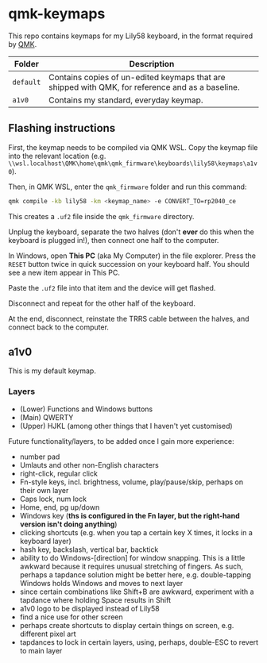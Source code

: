 # qmk-keymaps

This repo contains keymaps for my Lily58 keyboard, in the format required by [QMK](https://qmk.fm/).

| Folder    | Description |
| --------- | ----------- |
| `default` | Contains copies of un-edited keymaps that are shipped with QMK, for reference and as a baseline. |
| `a1v0`    | Contains my standard, everyday keymap. |

## Flashing instructions

First, the keymap needs to be compiled via QMK WSL. Copy the keymap file into the relevant location (e.g. `\\wsl.localhost\QMK\home\qmk\qmk_firmware\keyboards\lily58\keymaps\a1v0`).

Then, in QMK WSL, enter the `qmk_firmware` folder and run this command:

```bash
qmk compile -kb lily58 -km <keymap_name> -e CONVERT_TO=rp2040_ce
```

This creates a `.uf2` file inside the `qmk_firmware` directory.

Unplug the keyboard, separate the two halves (don't **ever** do this when the keyboard is plugged in!), then connect one half to the computer.

In Windows, open **This PC** (aka My Computer) in the file explorer. Press the `RESET` button twice in quick succession on your keyboard half. You should see a new item appear in This PC.

Paste the `.uf2` file into that item and the device will get flashed.

Disconnect and repeat for the other half of the keyboard.

At the end, disconnect, reinstate the TRRS cable between the halves, and connect back to the computer.

## a1v0

This is my default keymap.

### Layers

- (Lower) Functions and Windows buttons
- (Main) QWERTY
- (Upper) HJKL (among other things that I haven't yet customised)

Future functionality/layers, to be added once I gain more experience:

- number pad
- Umlauts and other non-English characters
- right-click, regular click
- Fn-style keys, incl. brightness, volume, play/pause/skip, perhaps on their own layer
- Caps lock, num lock
- Home, end, pg up/down
- Windows key (**ths is configured in the Fn layer, but the right-hand version isn't doing anything**)
- clicking shortcuts (e.g. when you tap a certain key X times, it locks in a keyboard layer)
- hash key, backslash, vertical bar, backtick
- ability to do Windows-[direction] for window snapping. This is a little awkward because it requires unusual stretching of fingers. As such, perhaps a tapdance solution might be better here, e.g. double-tapping Windows holds Windows and moves to next layer
- since certain combinations like Shift+B are awkward, experiment with a tapdance where holding Space results in Shift
- a1v0 logo to be displayed instead of Lily58
- find a nice use for other screen
- perhaps create shortcuts to display certain things on screen, e.g. different pixel art
- tapdances to lock in certain layers, using, perhaps, double-ESC to revert to main layer
